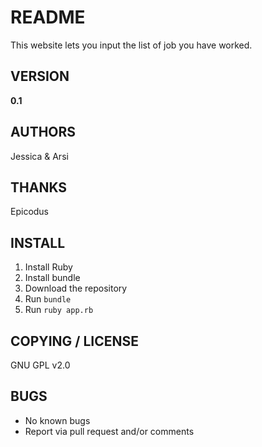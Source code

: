 # README

This website lets you input the list of job you have worked. 


## VERSION

**0.1**


## AUTHORS

Jessica & Arsi


## THANKS

Epicodus


## INSTALL

1. Install Ruby
2. Install bundle
3. Download the repository
4. Run `bundle`
5. Run `ruby app.rb`

## COPYING / LICENSE

GNU GPL v2.0

## BUGS

* No known bugs  
* Report via pull request and/or comments
